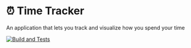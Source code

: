 # :alarm_clock: Time Tracker

An application that lets you track and visualize how you spend your time

[![Build and Tests](https://github.com/ubclaunchpad/time-tracker/workflows/.github/workflows/dart.yml/badge.svg)](https://github.com/ubclaunchpad/time-tracker/actions)
